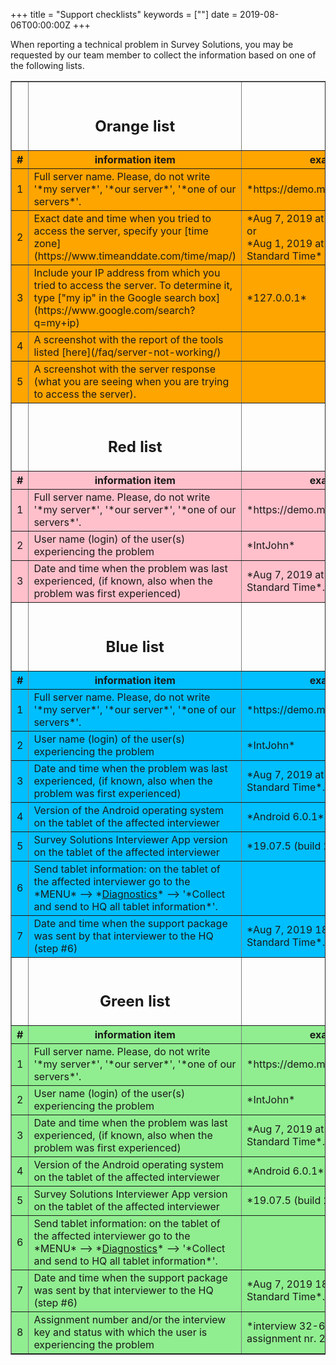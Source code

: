 +++
title = "Support checklists"
keywords = [""]
date = 2019-08-06T00:00:00Z
+++


When reporting a technical problem in Survey Solutions, you may be requested by
our team member to collect the information based on one of the following lists.


<TABLE border=1>

<TR><TD><A name="orange"><TD align=center><BR><H2>Orange list</H2><TD>
<TR align=center bgcolor="orange"><TH>#<TH width=50%>information item<TH width=50%>example</TH>
<TR bgcolor="orange">
<TD align=center>1<TD>Full server name. Please, do not write '*my server*', '*our server*', '*one of our servers*'.
<TD>*https://demo.mysurvey.solutions*
<TR bgcolor="orange">
<TD align=center>2<TD>Exact date and time when you tried to access the server, specify
    your [time zone](https://www.timeanddate.com/time/map/)
<TD>*Aug 7, 2019 at 16:34 UTC+2:00*  <BR>or<BR>*Aug 1, 2019 at 06:59 Pacific Standard Time*
<TR bgcolor="orange">
<TD align=center>3<TD>Include your IP address from which you tried to access the server.
    To determine it, type ["my ip" in the Google search
    box](https://www.google.com/search?q=my+ip)
<TD> *127.0.0.1*
<TR bgcolor="orange">
<TD align=center>4<TD>A screenshot with the report of the tools listed [here](/faq/server-not-working/)
<TD>
<TR bgcolor="orange">
<TD align=center>5<TD>A screenshot with the server response (what you are seeing
    when you are trying to access the server).
<TD>

<TR><TD><A name="red"><TD align=center><BR><H2>Red list</H2><TD>
<TR align=center bgcolor="pink"><TH>#<TH width=50%>information item<TH width=50%>example</TH>
<TR bgcolor="pink">
<TD align=center>1<TD>Full server name. Please, do not write '*my server*', '*our server*', '*one of our servers*'.
<TD>*https://demo.mysurvey.solutions*
<TR bgcolor="pink">
<TD align=center>2<TD>User name (login) of the user(s) experiencing the problem
<TD>*IntJohn*
<TR bgcolor="pink">
<TD align=center>3<TD>Date and time when the problem was last experienced, (if known, also when the problem was first experienced)
<TD> *Aug 7, 2019 at 16:34 Pacific Standard Time*.

<TR><TD><A name="blue"><TD align=center><BR><H2>Blue list</H2><TD>
<TR align=center bgcolor="DeepSkyBlue"><TH>#<TH width=50%>information item<TH width=50%>example</TH>
<TR bgcolor="DeepSkyBlue">
<TD align=center>1<TD>Full server name. Please, do not write '*my server*', '*our server*', '*one of our servers*'.
<TD>*https://demo.mysurvey.solutions*
<TR bgcolor="DeepSkyBlue">
<TD align=center>2<TD>User name (login) of the user(s) experiencing the problem
<TD>*IntJohn*
<TR bgcolor="DeepSkyBlue">
<TD align=center>3<TD>Date and time when the problem was last experienced, (if known, also when the problem was first experienced)
<TD> *Aug 7, 2019 at 16:34 Pacific Standard Time*.
<TR bgcolor="DeepSkyBlue">
<TD align=center>4<TD>Version of the Android operating system on the tablet of the affected interviewer
<TD>*Android 6.0.1*.
<TR bgcolor="DeepSkyBlue">
<TD align=center>5<TD>Survey Solutions Interviewer App version on the tablet of the affected interviewer
<TD>*19.07.5 (build 25531)*.
<TR bgcolor="DeepSkyBlue">
<TD align=center>6<TD>Send tablet information: on the tablet of the affected interviewer go to the<BR>*MENU* --> *<A href="/interviewer/troubleshooting/interviewer-app-diagnostics/#bullet4">Diagnostics</A>* --> '*Collect and send to HQ all tablet information*'.
<TD>
<TR bgcolor="DeepSkyBlue">
<TD align=center>7<TD>Date and time when the support package was sent by that interviewer to the HQ (step #6)
<TD>*Aug 7, 2019 18:39 Pacific Standard Time*.


<TR><TD><A name="green"><TD align=center><BR><H2>Green list</H2><TD>
<TR align=center bgcolor="LightGreen"><TH width=3%>#<TH width=50%>information item<TH width=50%>example</TH>
<TR bgcolor="LightGreen">
<TD align=center>1<TD>Full server name. Please, do not write '*my server*', '*our server*', '*one of our servers*'.
<TD>*https://demo.mysurvey.solutions*
<TR bgcolor="LightGreen">
<TD align=center>2<TD>User name (login) of the user(s) experiencing the problem
<TD>*IntJohn*
<TR bgcolor="LightGreen">
<TD align=center>3<TD>Date and time when the problem was last experienced, (if known, also when the problem was first experienced)
<TD> *Aug 7, 2019 at 16:34 Pacific Standard Time*.
<TR bgcolor="LightGreen">
<TD align=center>4<TD>Version of the Android operating system on the tablet of the affected interviewer
<TD>*Android 6.0.1*.
<TR bgcolor="LightGreen">
<TD align=center>5<TD>Survey Solutions Interviewer App version on the tablet of the affected interviewer
<TD>*19.07.5 (build 25531)*.
<TR bgcolor="LightGreen">
<TD align=center>6<TD>Send tablet information: on the tablet of the affected interviewer go to the<BR>*MENU* --> *<A href="/interviewer/troubleshooting/interviewer-app-diagnostics/#bullet4">Diagnostics</A>* --> '*Collect and send to HQ all tablet information*'.
<TD>
<TR bgcolor="LightGreen">
<TD align=center>7<TD>Date and time when the support package was sent by that interviewer to the HQ (step #6)
<TD>*Aug 7, 2019 18:39 Pacific Standard Time*.
<TR bgcolor="LightGreen">
<TD align=center>8<TD>Assignment number and/or the interview key and status with which the user is experiencing the problem
<TD>*interview 32-64-12-90 from assignment nr. 2317*.


</TABLE>